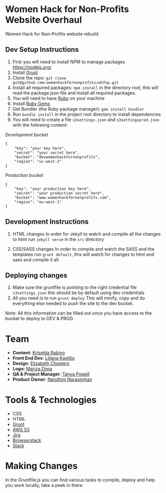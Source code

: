 # Women Hack for Non-Profits Website Overhaul
Women Hack for Non-Profits website rebuild.

## Dev Setup Instructions

1. First you will need to install NPM to manage packages https://nodejs.org/
2. Install [Grunt](http://gruntjs.com/getting-started)
3. Clone the repo: `git clone git@github.com:womenhackfornonprofits/whfnp.git`
4. Install all required packages:
	`npm install`
	in the directory root, this will read the package.json file and install all required packages.
5. You will need to have [Ruby](https://www.ruby-lang.org/en/documentation/installation/) on your machine
6. Install [Ruby Gems](https://rubygems.org/pages/download)
7. Get Bundler (the Ruby package manager): `gem install bundler`
8. Run `bundle install` in the project root directory to install dependencies
5. You will need to create a file `s3settings.json` and `s3settingsprod.json` with the following content:

*Development bucket*

```
{
	"key": "your key here",
	"secret": "your secret here",
	"bucket": "devwomenhackfornonprofits",
	"region": "us-west-2"
}
```
*Production bucket*

```
{
	"key": "your production key here",
	"secret": "your production secret here",
	"bucket": "www.womenhackfornonprofits.com",
	"region": "eu-west-1"
}
```
## Development Instructions

1. HTML changes 
	In order for Jekyll to watch and compile all the changes to html run `jekyll serve` in the `src` directory

2. CSS/SASS changes 
	In order to compile and watch the SASS and the templates run `grunt default`, this will watch for changes to html and sass and compile it all.


## Deploying changes

1. Make sure the gruntfile is pointing to the right credential file `s3settings.json` this should be by default using dev credentials
2. All you need is to run `grunt deploy`
This will minify, copy and do everything else needed to push the site to the dev bucket.



Note: All this information can be filled out once you have access to the bucket to deploy to DEV & PROD.

# Team

* **Content**: [Kriselda Rabino](https://github.com/krissy)
* **Front End Dev**: [Liliana Kastilio](https://www.lilianakastilio.co.uk)
* **Design:** [Elizabeth Chesters](http://echesters.co.uk)
* **Logo:** [Mariza Dima](https://twitter.com/Marizolde)
* **QA & Project Manager**: [Tanya Powell](http://tanyapowell.co.uk)
* **Product Owner**: [Nandhini Narasimhan](http://nandhini31.github.io)

# Tools & Technologies
- CSS
- HTML
- [Grunt](gruntjs.com/)
- [AWS S3](www.aws.amazon.com/s3)
- [Jira](www.atlassian.com/JIRA)
- [Browserstack](https://www.browserstack.com)
- [Slack](https://slack.com/)


# Making Changes
  In the Gruntfile.js you can find various tasks to compile, deploy and help you work locally, take a peek in there.
